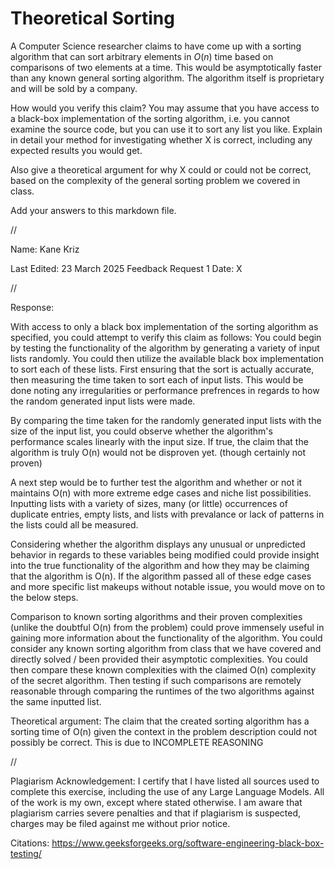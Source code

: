 # Theoretical Sorting

A Computer Science researcher claims to have come up with a sorting algorithm
that can sort arbitrary elements in $O(n)$ time based on comparisons of two
elements at a time. This would be asymptotically faster than any known general
sorting algorithm. The algorithm itself is proprietary and will be sold by a
company.

How would you verify this claim? You may assume that you have access to a
black-box implementation of the sorting algorithm, i.e. you cannot examine the
source code, but you can use it to sort any list you like. Explain in detail
your method for investigating whether X is correct, including any expected
results you would get.

Also give a theoretical argument for why X could or could not be correct, based
on the complexity of the general sorting problem we covered in class.

Add your answers to this markdown file.


//


Name: Kane Kriz

Last Edited: 23 March 2025
Feedback Request 1 Date: X


//


Response:

With access to only a black box implementation of the sorting algorithm as specified, you could attempt to verify this claim as follows:
You could begin by testing the functionality of the algorithm by generating a variety of input lists randomly.
You could then utilize the available black box implementation to sort each of these lists.
First ensuring that the sort is actually accurate, then measuring the time taken to sort each of input lists.
This would be done noting any irregularities or performance prefrences in regards to how the random generated input lists were made.

By comparing the time taken for the randomly generated input lists with the size of the input list, you could observe whether the algorithm's performance scales linearly with the input size. 
If true, the claim that the algorithm is truly O(n) would not be disproven yet. (though certainly not proven)

A next step would be to further test the algorithm and whether or not it maintains O(n) with more extreme edge cases and niche list possibilities.
Inputting lists with a variety of sizes, many (or little) occurrences of duplicate entries, empty lists, and lists with prevalance or lack of patterns in the lists could all be measured.

Considering whether the algorithm displays any unusual or unpredicted behavior in regards to these variables being modified could provide insight into the true functionality of the algorithm and how they may
be claiming that the algorithm is O(n). If the algorithm passed all of these edge cases and more specific list makeups without notable issue, you would move on to the below steps.

Comparison to known sorting algorithms and their proven complexities (unlike the doubtful O(n) from the problem) could prove immensely useful in gaining more information about the functionality of the algorithm.
You could consider any known sorting algorithm from class that we have covered and directly solved / been provided their asymptotic complexities.
You could then compare these known complexities with the claimed O(n) complexity of the secret algorithm.
Then testing if such comparisons are remotely reasonable through comparing the runtimes of the two algorithms against the same inputted list.

Theoretical argument:
The claim that the created sorting algorithm has a sorting time of O(n) given the context in the problem description could not possibly be correct. This is due to INCOMPLETE REASONING

//

Plagiarism Acknowledgement: I certify that I have listed all sources used to complete this exercise, including the use of any Large Language Models. All of the work is my own, except where stated otherwise. I am aware that plagiarism carries severe penalties and that if plagiarism is suspected, charges may be filed against me without prior notice.


Citations:
https://www.geeksforgeeks.org/software-engineering-black-box-testing/
